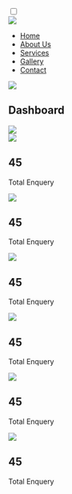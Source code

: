 <!DOCTYPE html>
<html>
<head>
	<meta charset="utf-8">
	<meta name="viewport" content="width=device-width, initial-scale=1">
	<title>Dashboard</title>
	<link rel="stylesheet" href="https://cdnjs.cloudflare.com/ajax/libs/font-awesome/4.7.0/css/font-awesome.min.css">
	<link rel="stylesheet" type="text/css" href="css/dashboard_style.css">
	<script type="text/javascript" src="js/jquery-3.5.1.min.js"></script>
</head>
<body>



<div class="wapper">
	<div class="wapper_content">
			<input type="checkbox" id="check">
		<div class="content left_content">
			<div class="bar_box">
				<label for="check"><i id="entry" class="fa fa-bars"></i></label><img class="menu_logo" src="img/logo3.png">
			</div>
			<div class="menu_box">
				<ul>
					<li><i class="fa fa-home"></i><a href="" class="menu_text">Home</a></li>
					<li><i class="fa fa-car"></i><a href="" class="menu_text">About Us</a></li>
					<li><i class="fa fa-bars"></i><a href="" class="menu_text">Services</a></li>
					<li><i class="fa fa-bars"></i><a href="" class="menu_text">Gallery</a></li>
					<li><i class="fa fa-bars"></i><a href="" class="menu_text">Contact</a></li>
				</ul>
			</div>			 
		</div>
		<div class="content right_content">
			 <div class="head">
			 	<div class="mobile_bar_box">
						<label for="check"><i id="entry" class="fa fa-bars"></i></label><img class="menu_logo" src="img/logo3.png">
				</div><span><h2>Dashboard</h2></span>
			 	<div class="profile_box">
			 		<img class="menu_logo" src="img/logo3.png">
			 	</div>
			 </div>
			 <div class="sub_content">
			 	  <div class="view_information box1">
			 	  	  <div class="col_2 left">
			 	  	  	  <img class="menu1_logo" src="img/logo3.png">
			 	  	  </div>
			 	  	  <div class="col_2 right">
			 	  	  	<div>
				 	  	  	  <h2>45</h2>
				 	  	  	  <p>Total Enquery</p>
			 	  	  	</div>
			 	  	  </div>
			 	  </div>
			 	  <div class="view_information box2">
			 	  	  <div class="col_2 left">
			 	  	  		<img class="menu_logo" src="img/logo3.png">
			 	  	  </div>
			 	  	  <div class="col_2 right">
			 	  	  		<div>
					 	  	  	  <h2>45</h2>
					 	  	  	  <p>Total Enquery</p>
				 	  	  	</div>
			 	  	  </div>
			 	  </div>
			 	  <div class="view_information box3">
			 	  	  <div class="col_2 left">
			 	  	  		<img class="menu_logo" src="img/logo3.png">
			 	  	  </div>
			 	  	  <div class="col_2 right">
			 	  	  		<div>
					 	  	  	  <h2>45</h2>
					 	  	  	  <p>Total Enquery</p>
				 	  	  	</div>
			 	  	  </div>
			 	  </div>
			 	  <div class="view_information box4">
			 	  	  <div class="col_2 left">
			 	  	  		<img class="menu_logo" src="img/logo3.png">
			 	  	  </div>
			 	  	  <div class="col_2 right">
			 	  	  		<div>
					 	  	  	  <h2>45</h2>
					 	  	  	  <p>Total Enquery</p>
				 	  	  	</div>
			 	  	  </div>
			 	  </div>
			 	  <div class="view_information box5">
			 	  	  <div class="col_2 left">
			 	  	  		<img class="menu_logo" src="img/logo3.png">
			 	  	  </div>
			 	  	  <div class="col_2 right">
			 	  	  		<div>
					 	  	  	  <h2>45</h2>
					 	  	  	  <p>Total Enquery</p>
				 	  	  	</div>
			 	  	  </div>
			 	  </div>
			 	  <div class="view_information box6">
			 	  	  <div class="col_2 left">
			 	  	  		<img class="menu_logo" src="img/logo3.png">
			 	  	  </div>
			 	  	  <div class="col_2 right">
			 	  	  		<div>
					 	  	  	  <h2>45</h2>
					 	  	  	  <p>Total Enquery</p>
				 	  	  	</div>
			 	  	  </div>
			 	  </div>
			 </div>
		</div>
	</div>
</div>


</body>
</html>
<script type="text/javascript">

	// $(document).ready(function () {
	// 	$("#entry").click(function(){
	// 		if($("#check").is(':checked')){
	// 			$(".left_content").css("width","280px");
	// 			$(".left_content").css("transition","0.5s");
	// 			$("#check").prop("checked",false);
	// 		} else {
	// 			$(".left_content").css("width","70px");
	// 			$(".left_content").css("transition","0.5s");
	// 			$("#check").prop("checked",true);
	// 		}			 
	// 	})
		
	// })

</script>
